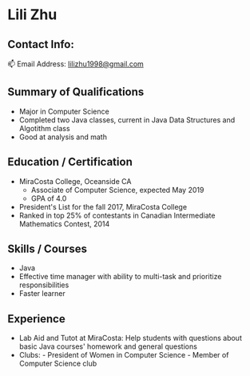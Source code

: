 # Lili Zhu

## Contact Info: 
:mailbox: Email Address: lilizhu1998@gmail.com

## Summary of Qualifications
-	Major in Computer Science
-	Completed two Java classes, current in Java Data Structures and Algotithm class
-	Good at analysis and math

## Education / Certification
 - MiraCosta College, Oceanside CA 
    - Associate of Computer Science, expected May 2019
    - GPA of 4.0
 - President's List for the fall 2017, MiraCosta College
 - Ranked in top 25% of contestants in Canadian Intermediate Mathematics Contest, 2014
 
 
 ## Skills / Courses
 - Java
 -	Effective time manager with ability to multi-task and prioritize responsibilities
 -	Faster learner

## Experience
- Lab Aid and Tutot at MiraCosta: Help students with questions about basic Java courses' homework and general questions
- Clubs: - President of Women in Computer Science
         - Member of Computer Science club

